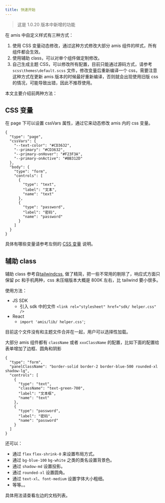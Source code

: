```yaml
---
title: 快速开始
---
```


> 这是 1.0.20 版本中新增的功能

在 amis 中自定义样式有三种方式：

1. 使用 CSS 变量动态修改，通过这种方式修改大部分 amis 组件的样式，所有组件都会生效。
2. 使用辅助 class，可以对单个组件做定制修改。
3. 自己生成主题 CSS，可以修改所有配置，目前只能通过源码方式，请参考 `scss\themes\default.scss` 文件，修改变量后重新编译一个 css，需要注意这种方式在更新 amis 版本的时候最好重新编译，否则就会出现使用旧版 css 的情况，可能导致出错，因此不推荐使用。

本文主要介绍前两种方法：

## CSS 变量

在 page 下可以设置 cssVars 属性，通过它来动态修改 amis 内的 css 变量。

```schema:height="300"
{
  "type": "page",
  "cssVars": {
    "--text-color": "#CD3632",
    "--primary": "#CD3632",
    "--primary-onHover": "#F23F3A",
    "--primary-onActive": "#BB312D"
  },
  "body": {
    "type": "form",
    "controls": [
      {
        "type": "text",
        "label": "文本",
        "name": "text"
      },
      {
        "type": "password",
        "label": "密码",
        "name": "password"
      }
    ]
  }
}
```

具体有哪些变量请参考左侧的 [CSS 变量](css-vars) 说明。

## 辅助 class

辅助 class 参考自[tailwindcss](https://tailwindcss.com/), 做了精简，把一些不常用的剔除了，响应式方面只保留 pc 和手机两种，css 未压缩版本大概是 800K 左右，比 tailwind 要小很多。

使用方法：

- JS SDK
  - 引入 sdk 中的文件 `<link rel="stylesheet" href="sdk/ helper.css" />`
- React
  - `import 'amis/lib/ helper.css'`;

目前这个文件没有和主题文件合并在一起，用户可以选择性加载。

大部分 amis 组件都有 `className` 或者 `xxxClassName` 的配置，比如下面的配置给表单增加了边框、圆角和阴影

```schema:height="300" scope="body"
{
  "type": "form",
  "panelClassName": "border-solid border-2 border-blue-500 rounded-xl shadow-lg",
  "controls": [
    {
      "type": "text",
      "className": "text-green-700",
      "label": "文本框",
      "name": "text"
    },
    {
      "type": "password",
      "label": "密码",
      "name": "password"
    }
  ]
}
```

还可以：

- 通过 `flex` `flex-shrink-0` 来设置布局方式。
- 通过 `bg-blue-100` `bg-white` 之类的类名设置背景色。
- 通过 `shadow-md` 设置投影。
- 通过 `rounded-xl` 设置圆角。
- 通过 `text-xl`、`font-medium` 设置字体大小粗细。
- 等等。。

具体用法请查看左边的文档列表。
